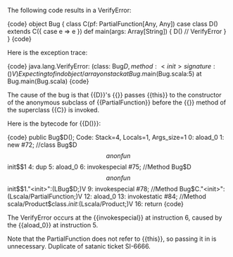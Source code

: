 The following code results in a VerifyError:

{code}
object Bug {
  class C(pf: PartialFunction[Any, Any])
  case class D() extends C({ case e => e })
  def main(args: Array[String]) {
    D() // VerifyError
  }
}
{code}

Here is the exception trace:

{code}
java.lang.VerifyError: (class: Bug$D, method: <init> signature: ()V) Expecting to find object/array on stack
	at Bug$.main(Bug.scala:5)
	at Bug.main(Bug.scala)
{code}

The cause of the bug is that {{D}}'s {{<init>}} passes {{this}} to the constructor of the anonymous subclass of {{PartialFunction}} before the {{<init>}} method of the superclass {{C}} is invoked.

Here is the bytecode for {{D()}}:

{code}
public Bug$D();
  Code:
   Stack=4, Locals=1, Args_size=1
   0:	aload_0
   1:	new	#72; //class Bug$D$$anonfun$$init$$1
   4:	dup
   5:	aload_0
   6:	invokespecial	#75; //Method Bug$D$$anonfun$$init$$1."<init>":(LBug$D;)V
   9:	invokespecial	#78; //Method Bug$C."<init>":(Lscala/PartialFunction;)V
   12:	aload_0
   13:	invokestatic	#84; //Method scala/Product$class.$init$:(Lscala/Product;)V
   16:	return
{code}

The VerifyError occurs at the {{invokespecial}} at instruction 6, caused by the {{aload_0}} at instruction 5.

Note that the PartialFunction does not refer to {{this}}, so passing it in is unnecessary.
Duplicate of satanic ticket SI-6666.
